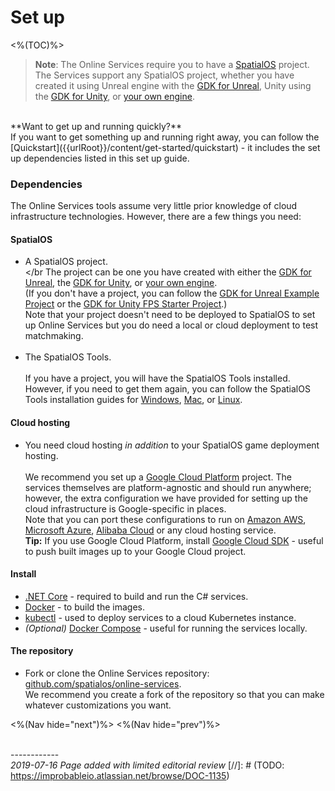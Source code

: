 # Set up
<%(TOC)%>

>**Note**: The Online Services require you to have a [SpatialOS](https://docs.improbable.io) project. The Services support any SpatialOS project, whether you have created it using Unreal engine with the [GDK for Unreal](https://docs.improbable.io/unreal), Unity using the [GDK for Unity](https://docs.improbable.io/unity), or [your own engine](https://docs.improbable.io/reference/latest/shared/byoe/introduction).

</br>
**Want to get up and running quickly?** </br>
If you want to get something up and running right away, you can follow the [Quickstart]({{urlRoot}}/content/get-started/quickstart) - it includes the set up dependencies listed in this set up guide.

### Dependencies


The Online Services tools assume very little prior knowledge of cloud infrastructure technologies. However, there are a few things you need:

#### SpatialOS

* A SpatialOS project. </br></br
The project can be one you have created with either the [GDK for Unreal](https://docs.improbable.io/unreal), the [GDK for Unity](https://docs.improbable.io/unity), or [your own engine](https://docs.improbable.io/reference/latest/shared/byoe/introduction).</br>
(If you don't have a project, you can follow the [GDK for Unreal Example Project](https://docs.improbable.io/unreal/latest/content/get-started/dependencies) or the [GDK for Unity FPS Starter Project](https://docs.improbable.io/unity/latest/projects/fps/get-started/get-started).)</br>
Note that your project doesn't need to be deployed to SpatialOS to set up Online Services but you do need a local or cloud deployment to test matchmaking.</br></br>
* The SpatialOS Tools. </br></br>
If you have a project, you will have the SpatialOS Tools installed. However, if you need to get them again, you can follow the SpatialOS Tools installation guides for [Windows](https://docs.improbable.io/reference/latest//shared/setup/win), [Mac](https://docs.improbable.io/reference/latest/shared/setup/mac), or [Linux](https://docs.improbable.io/reference/latest/shared/setup/linux).

#### Cloud hosting

* You need cloud hosting _in addition_ to your SpatialOS game deployment hosting.</br></br>
We recommend you set up a [Google Cloud Platform](https://console.cloud.google.com) project. The services themselves are platform-agnostic and should run anywhere; however, the extra configuration we have provided for setting up the cloud infrastructure is Google-specific in places. </br>
Note that you can port these configurations to run on [Amazon AWS](https://aws.amazon.com/), [Microsoft Azure](https://azure.microsoft.com/en-us/), [Alibaba Cloud](https://www.alibabacloud.com/) or any cloud hosting service. </br>
**Tip:** If you use Google Cloud Platform, install [Google Cloud SDK](https://cloud.google.com/sdk/) - useful to push built images up to your Google Cloud project.

#### Install

* [.NET Core](https://dotnet.microsoft.com/download/dotnet-core) - required to build and run the C# services.
* [Docker](https://docs.docker.com/install/) - to build the images.
* [kubectl](https://kubernetes.io/docs/tasks/tools/install-kubectl/) - used to deploy services to a cloud Kubernetes instance.
* _(Optional)_ [Docker Compose](https://docs.docker.com/compose/install/) - useful for running the services locally.

#### The repository
* Fork or clone the Online Services repository: [github.com/spatialos/online-services](http://github.com/spatialos/online-services).</br>
We recommend you create a fork of the repository so that you can make whatever customizations you want.


<%(Nav hide="next")%>
<%(Nav hide="prev")%>

<br/>------------<br/>
_2019-07-16 Page added with limited editorial review_
[//]: # (TODO: https://improbableio.atlassian.net/browse/DOC-1135)
